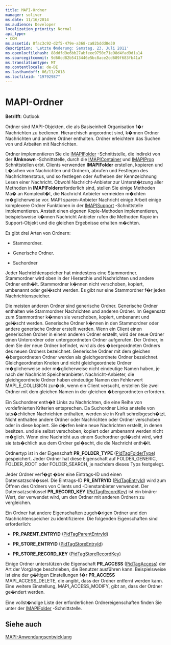 ```yaml
---
title: MAPI-Ordner
manager: soliver
ms.date: 11/16/2014
ms.audience: Developer
localization_priority: Normal
api_type:
- COM
ms.assetid: 8fac3c92-d2f5-479e-a368-ca82bddd8e30
description: 'Letzte �nderung: Samstag, 23. Juli 2011'
ms.openlocfilehash: 88ddfd9e6bb27abfeee9750c71e98d4fad9d1a14
ms.sourcegitcommit: 9d60cd82b5413446e5bc8ace2cd689f683fb41a7
ms.translationtype: MT
ms.contentlocale: de-DE
ms.lasthandoff: 06/11/2018
ms.locfileid: "19792987"
---
```

# <a name="mapi-folders"></a>MAPI-Ordner

  
  
**Betrifft**: Outlook 
  
Ordner sind MAPI-Objekten, die als Basiseinheit Organisation f�r Nachrichten zu bedienen. Hierarchisch angeordnet sind, k�nnen Ordner Nachrichten und andere Ordner enthalten. Ordner erleichtern das Suchen von und Arbeiten mit Nachrichten.
  
Ordner implementieren Sie die [IMAPIFolder](imapifolderimapicontainer.md) -Schnittstelle, die indirekt von der **IUnknown** -Schnittstelle, durch die [IMAPIContainer](imapicontainerimapiprop.md) und [IMAPIProp](imapipropiunknown.md) Schnittstellen erbt. Clients verwenden **IMAPIFolder** erstellen, kopieren und L�schen von Nachrichten und Ordnern, abrufen und Festlegen des Nachrichtenstatus, und so festlegen oder Aufheben der Kennzeichnung Lesen einer Nachricht. Obwohl Nachricht-Anbieter zur Unterst�tzung aller Methoden in **IMAPIFolder**erforderlich sind, stellen Sie einige Methoden Ma� an Komplexit�t, die Nachricht Anbieter vermeiden m�chten m�glicherweise vor. MAPI sparen-Anbieter Nachricht einige Arbeit einige komplexere Ordner Funktionen in der [IMAPISupport](imapisupportiunknown.md) -Schnittstelle implementieren. Anstatt einen eigenen Kopie-Methoden implementieren, beispielsweise k�nnen Nachricht Anbieter rufen die Methoden Kopie im Support-Objekt und die gleichen Ergebnisse erhalten m�chten. 
  
Es gibt drei Arten von Ordnern:
  
- Stammordner.
    
- Generische Ordner.
    
- Suchordner
    
Jeder Nachrichtenspeicher hat mindestens eine Stammordner. Stammordner wird oben in der Hierarchie und Nachrichten und andere Ordner enth�lt. Stammordner k�nnen nicht verschoben, kopiert, umbenannt oder gel�scht werden. Es gibt nur eine Stammordner f�r jeden Nachrichtenspeicher.
  
Die meisten anderen Ordner sind generische Ordner. Generische Ordner enthalten wie Stammordner Nachrichten und anderen Ordner. Im Gegensatz zum Stammordner k�nnen sie verschoben, kopiert, umbenannt und gel�scht werden. Generische Ordner k�nnen in den Stammordner oder andere generische Ordner erstellt werden. Wenn ein Client einen generischen Ordner in einem anderen Ordner erstellt, wird der neue Ordner einen Unterordner oder untergeordneten Ordner aufgerufen. Der Ordner, in dem Sie der neue Ordner befindet, wird als des �bergeordneten Ordners des neuen Ordners bezeichnet. Generische Ordner mit dem gleichen �bergeordneten Ordner werden als gleichgeordnete Ordner bezeichnet. Gleichgeordneten Knoten und nicht gleichgeordnete Ordner m�glicherweise oder m�glicherweise nicht eindeutige Namen haben, je nach der Nachricht Speicheranbieter. Nachricht-Anbieter, die gleichgeordnete Ordner haben eindeutige Namen den Fehlerwert MAPI_E_COLLISION zur�ck, wenn ein Client versucht, erstellen Sie zwei Ordner mit dem gleichen Namen in der gleichen �bergeordneten erfordern. 
  
Ein Suchordner enth�lt Links zu Nachrichten, die eine Reihe von vordefinierten Kriterien entsprechen. Da Suchordner Links anstelle von tats�chlichen Nachrichten enthalten, werden sie in Kraft schreibgesch�tzt. Nicht enthalten andere Ordner oder Nachrichten oder Ordner verschoben oder in diese kopiert. Sie d�rfen keine neue Nachrichten erstellt, in denen besitzen. und sie selbst verschoben, kopiert oder umbenannt werden nicht m�glich. Wenn eine Nachricht aus einem Suchordner gel�scht wird, wird sie tats�chlich aus dem Ordner gel�scht, die die Nachricht enth�lt.
  
Ordnertyp ist in der Eigenschaft **PR_FOLDER_TYPE** ([PidTagFolderType](pidtagfoldertype-canonical-property.md)) gespeichert. Jeder Ordner hat diese Eigenschaft auf FOLDER_GENERIC, FOLDER_ROOT oder FOLDER_SEARCH, je nachdem dieses Typs festgelegt.
  
Jeder Ordner verf�gt �ber eine Eintrags-ID und einen Datensatzschl�ssel. Die Eintrags-ID **PR_ENTRYID** ([PidTagEntryId](pidtagentryid-canonical-property.md)) wird zum Öffnen des Ordners von Clients und -Dienstanbieter verwendet. Der Datensatzschlüssel **PR_RECORD_KEY** ([PidTagRecordKey](pidtagrecordkey-canonical-property.md)) ist ein binärer Wert, der verwendet wird, um den Ordner mit anderen Ordnern zu vergleichen. 
  
Ein Ordner hat andere Eigenschaften zugeh�rigen Ordner und den Nachrichtenspeicher zu identifizieren. Die folgenden Eigenschaften sind erforderlich:
  
- **PR_PARENT_ENTRYID** ([PidTagParentEntryId](pidtagparententryid-canonical-property.md))
    
- **PR_STORE_ENTRYID** ([PidTagStoreEntryId](pidtagstoreentryid-canonical-property.md))
    
- **PR_STORE_RECORD_KEY** ([PidTagStoreRecordKey](pidtagstorerecordkey-canonical-property.md))
    
Einige Ordner unterstützen die Eigenschaft **PR_ACCESS** ([PidTagAccess](pidtagaccess-canonical-property.md)) der Art der Vorgänge beschrieben, die Benutzer ausführen kann. Beispielsweise ist eine der g�ltigen Einstellungen f�r **PR_ACCESS** MAPI_ACCESS_DELETE, die angibt, dass der Ordner entfernt werden kann. Eine weitere Einstellung, MAPI_ACCESS_MODIFY, gibt an, dass der Ordner ge�ndert werden. 
  
Eine vollst�ndige Liste der erforderlichen Ordnereigenschaften finden Sie unter der [IMAPIFolder](imapifolderimapicontainer.md) -Schnittstelle. 
  
## <a name="see-also"></a>Siehe auch



[MAPI-Anwendungsentwicklung](mapi-application-development.md)

